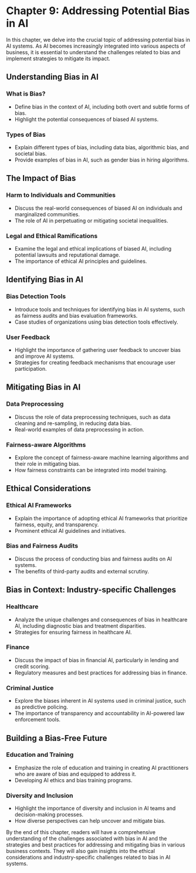Chapter 9: Addressing Potential Bias in AI
==========================================

In this chapter, we delve into the crucial topic of addressing potential bias in AI systems. As AI becomes increasingly integrated into various aspects of business, it is essential to understand the challenges related to bias and implement strategies to mitigate its impact.

Understanding Bias in AI
------------------------

### What is Bias?

* Define bias in the context of AI, including both overt and subtle forms of bias.
* Highlight the potential consequences of biased AI systems.

### Types of Bias

* Explain different types of bias, including data bias, algorithmic bias, and societal bias.
* Provide examples of bias in AI, such as gender bias in hiring algorithms.

The Impact of Bias
------------------

### Harm to Individuals and Communities

* Discuss the real-world consequences of biased AI on individuals and marginalized communities.
* The role of AI in perpetuating or mitigating societal inequalities.

### Legal and Ethical Ramifications

* Examine the legal and ethical implications of biased AI, including potential lawsuits and reputational damage.
* The importance of ethical AI principles and guidelines.

Identifying Bias in AI
----------------------

### Bias Detection Tools

* Introduce tools and techniques for identifying bias in AI systems, such as fairness audits and bias evaluation frameworks.
* Case studies of organizations using bias detection tools effectively.

### User Feedback

* Highlight the importance of gathering user feedback to uncover bias and improve AI systems.
* Strategies for creating feedback mechanisms that encourage user participation.

Mitigating Bias in AI
---------------------

### Data Preprocessing

* Discuss the role of data preprocessing techniques, such as data cleaning and re-sampling, in reducing data bias.
* Real-world examples of data preprocessing in action.

### Fairness-aware Algorithms

* Explore the concept of fairness-aware machine learning algorithms and their role in mitigating bias.
* How fairness constraints can be integrated into model training.

Ethical Considerations
----------------------

### Ethical AI Frameworks

* Explain the importance of adopting ethical AI frameworks that prioritize fairness, equity, and transparency.
* Prominent ethical AI guidelines and initiatives.

### Bias and Fairness Audits

* Discuss the process of conducting bias and fairness audits on AI systems.
* The benefits of third-party audits and external scrutiny.

Bias in Context: Industry-specific Challenges
---------------------------------------------

### Healthcare

* Analyze the unique challenges and consequences of bias in healthcare AI, including diagnostic bias and treatment disparities.
* Strategies for ensuring fairness in healthcare AI.

### Finance

* Discuss the impact of bias in financial AI, particularly in lending and credit scoring.
* Regulatory measures and best practices for addressing bias in finance.

### Criminal Justice

* Explore the biases inherent in AI systems used in criminal justice, such as predictive policing.
* The importance of transparency and accountability in AI-powered law enforcement tools.

Building a Bias-Free Future
---------------------------

### Education and Training

* Emphasize the role of education and training in creating AI practitioners who are aware of bias and equipped to address it.
* Developing AI ethics and bias training programs.

### Diversity and Inclusion

* Highlight the importance of diversity and inclusion in AI teams and decision-making processes.
* How diverse perspectives can help uncover and mitigate bias.

By the end of this chapter, readers will have a comprehensive understanding of the challenges associated with bias in AI and the strategies and best practices for addressing and mitigating bias in various business contexts. They will also gain insights into the ethical considerations and industry-specific challenges related to bias in AI systems.
